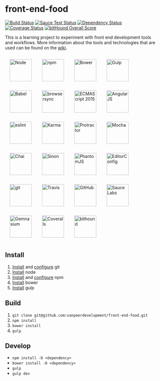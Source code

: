 # front-end-food
[![Build Status](https://travis-ci.org/vanpeerdevelopment/front-end-food.svg)](https://travis-ci.org/vanpeerdevelopment/front-end-food) [![Sauce Test Status](https://saucelabs.com/buildstatus/vanpeerdevelopment)](https://saucelabs.com/u/vanpeerdevelopment) [![Dependency Status](https://gemnasium.com/vanpeerdevelopment/front-end-food.svg)](https://gemnasium.com/vanpeerdevelopment/front-end-food) [![Coverage Status](https://coveralls.io/repos/vanpeerdevelopment/front-end-food/badge.svg?branch=master)](https://coveralls.io/github/vanpeerdevelopment/front-end-food?branch=master) [![bitHound Overall Score](https://www.bithound.io/github/vanpeerdevelopment/front-end-food/badges/score.svg)](https://www.bithound.io/github/vanpeerdevelopment/front-end-food)

This is a learning project to experiment with front end development tools and workflows.
More information about the tools and technologies that are used can be found on the [wiki](https://github.com/vanpeerdevelopment/front-end-food/wiki).

[<img alt="Node" src="http://svgporn.com/logos/nodejs.svg" align="middle" width="72px" height="72px" hspace="15" vspace="15">](https://nodejs.org) [<img alt="npm" src="http://svgporn.com/logos/npm.svg" align="middle" width="72px" height="72px" hspace="15" vspace="15">](https://www.npmjs.com/) [<img alt="Bower" src="http://svgporn.com/logos/bower.svg" align="middle" width="72px" height="72px" hspace="15" vspace="15">](http://bower.io/) [<img alt="Gulp" src="http://svgporn.com/logos/gulp.svg" align="middle" width="72px" height="72px" hspace="15" vspace="15">](http://gulpjs.com/) [<img alt="Babel" src="http://svgporn.com/logos/babel.svg" align="middle" width="72px" height="72px" hspace="15" vspace="15">](https://babeljs.io/) [<img alt="browsersync" src="http://svgporn.com/logos/browsersync.svg" align="middle" width="72px" height="72px" hspace="15" vspace="15">](https://www.browsersync.io/) [<img alt="ECMAScript 2015" src="http://svgporn.com/logos/javascript.svg" align="middle" width="72px" height="72px" hspace="15" vspace="15">](https://developer.mozilla.org/en-US/docs/Web/JavaScript) [<img alt="AngularJS" src="http://svgporn.com/logos/angular-icon.svg" align="middle" width="72px" height="72px" hspace="15" vspace="15">](https://angularjs.org/) [<img alt="eslint" src="http://svgporn.com/logos/eslint.svg" align="middle" width="72px" height="72px" hspace="15" vspace="15">](http://eslint.org/) [<img alt="Karma" src="http://svgporn.com/logos/karma.svg" align="middle" width="72px" height="72px" hspace="15" vspace="15">](http://karma-runner.github.io/) [<img alt="Protractor" src="https://raw.githubusercontent.com/ramonvictor/protractor/master/assets/protractor-logo.png" align="middle" width="72px" height="72px" hspace="15" vspace="15">](http://www.protractortest.org/) [<img alt="Mocha" src="http://svgporn.com/logos/mocha.svg" align="middle" width="72px" height="72px" hspace="15" vspace="15">](http://mochajs.org/) [<img alt="Chai" src="http://svgporn.com/logos/chai.svg" align="middle" width="72px" height="72px" hspace="15" vspace="15">](http://chaijs.com/) [<img alt="Sinon" src="https://senchamarket-images-production.s3.amazonaws.com/uploads/screenshot/file/465/big_sinon_logo.png" align="middle" width="72px" height="72px" hspace="15" vspace="15">](http://sinonjs.org/) [<img alt="PhantomJS" src="https://logo.clearbit.com/phantomjs.org" align="middle" width="72px" height="72px" hspace="15" vspace="15">](http://phantomjs.org/) [<img alt="EditorConfig" src="https://logo.clearbit.com/editorconfig.org" align="middle" width="72px" height="72px" hspace="15" vspace="15">](http://editorconfig.org/) [<img alt="git" src="http://svgporn.com/logos/git.svg" align="middle" width="72px" height="72px" hspace="15" vspace="15">](https://git-scm.com/) [<img alt="Travis" src="http://svgporn.com/logos/travis-ci.svg" align="middle" width="72px" height="72px" hspace="15" vspace="15">](https://travis-ci.org/) [<img alt="GitHub" src="http://svgporn.com/logos/github-icon.svg" align="middle" width="72px" height="72px" hspace="15" vspace="15">](https://github.com/) [<img alt="Sauce Labs" src="http://svgporn.com/logos/saucelabs.svg" align="middle" width="72px" height="72px" hspace="15" vspace="15">](https://saucelabs.com/) [<img alt="Gemnasium" src="https://logo.clearbit.com/gemnasium.com" align="middle" width="72px" height="72px" hspace="15" vspace="15">](https://gemnasium.com/) [<img alt="Coveralls" src="http://svgporn.com/logos/coveralls.svg" align="middle" width="72px" height="72px" hspace="15" vspace="15">](https://coveralls.io/) [<img alt="bithound" src="https://logo.clearbit.com/bithound.io" align="middle" width="72px" height="72px" hspace="15" vspace="15">](https://www.bithound.io/)


## Install
1. [Install](https://github.com/vanpeerdevelopment/front-end-food/wiki/Git#installation) and [configure](https://github.com/vanpeerdevelopment/front-end-food/wiki/Git#general-configuration) git
2. [Install](https://github.com/vanpeerdevelopment/front-end-food/wiki/Node.js#v500-and-onwards) node
3. [Install](https://github.com/vanpeerdevelopment/front-end-food/wiki/npm#install) and [configure](https://github.com/vanpeerdevelopment/front-end-food/wiki/npm#configure-default-directory) npm
4. [Install](https://github.com/vanpeerdevelopment/front-end-food/wiki/Bower#installation) bower
5. [Install](https://github.com/vanpeerdevelopment/front-end-food/wiki/gulp#installation) gulp

## Build
1. `git clone git@github.com:vanpeerdevelopment/front-end-food.git`
2. `npm install`
3. `bower install`
4. `gulp`

## Develop
* `npm install -D <dependency>`
* `bower install -D <dependency>`
* `gulp`
* `gulp dev`
